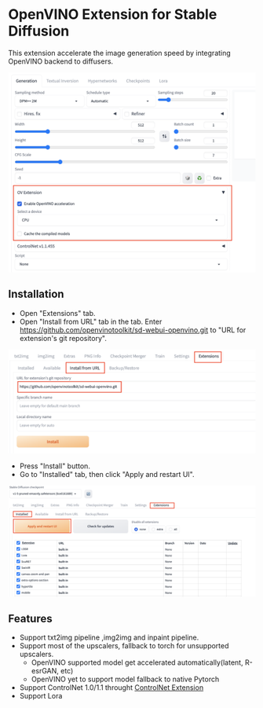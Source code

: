 # OpenVINO Extension for Stable Diffusion

This extension accelerate the image generation speed by integrating OpenVINO backend to diffusers.

![Preview](imgs/preview.png)

## Installation
- Open "Extensions" tab.
- Open "Install from URL" tab in the tab.
Enter https://github.com/openvinotoolkit/sd-webui-openvino.git to "URL for extension's git repository".

![Install](imgs/install1.png)
- Press "Install" button.
- Go to "Installed" tab, then click "Apply and restart UI". 

![Install](imgs/install2.png)
## Features
- Support txt2img pipeline ,img2img and inpaint pipeline. 
- Support most of the upscalers, fallback to torch for unsupported upscalers.
  - OpenVINO supported model get accelerated automatically(latent, R-esrGAN, etc)
  - OpenVINO yet to support model fallback to native Pytorch
- Support ControlNet 1.0/1.1 throught [ControlNet Extension](https://github.com/Mikubill/sd-webui-controlnet)
- Support Lora





